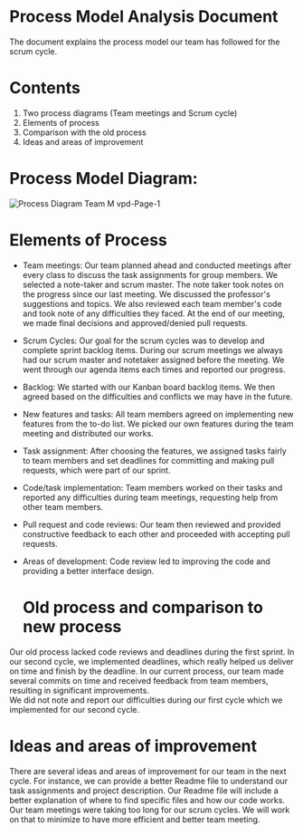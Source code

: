 # Process Model Analysis Document

The document explains the process model our team has followed for the scrum cycle.

# Contents

1) Two process diagrams (Team meetings and Scrum cycle) 
2) Elements of process
3) Comparison with the old process
4) Ideas and areas of improvement

# Process Model Diagram:


![Process Diagram Team M vpd-Page-1](https://github.com/CS2005F23/term-project-teamm/assets/144711080/dab4aab9-c1e5-4a3b-bc49-3d3e33a3b9c3)

 # Elements of Process
 * Team meetings: Our team planned ahead and conducted meetings after every class to discuss the task assignments for group members. We selected a note-taker and scrum master. The note taker took notes on the progress since our last meeting. We discussed the professor's suggestions and topics. We also reviewed each team member's code and took note of any difficulties they faced. At the end of our meeting, we made final decisions and approved/denied pull requests.
 
* Scrum Cycles: Our goal for the scrum cycles was to develop and complete sprint backlog items. During our scrum meetings we always had our scrum master and notetaker assigned before the meeting. We went through our agenda items each times and reported our progress.
* Backlog: We started with our Kanban board backlog items. We then agreed based on the difficulties and conflicts we may have in the future.
* New features and tasks: All team members agreed on implementing new features from the to-do list. We picked our own features during the team meeting and distributed our works.
* Task assignment: After choosing the features, we assigned tasks fairly to team members and set deadlines for committing and making pull requests, which were part of our sprint.
* Code/task implementation: Team members worked on their tasks and reported any difficulties during team meetings, requesting help from other team members.
* Pull request and code reviews: Our team then reviewed and provided constructive feedback to each other and proceeded with accepting pull requests.
* Areas of development: Code review led to improving the code and providing a better interface design.
  # Old process and comparison to new process
 Our old process lacked code reviews and deadlines during the first sprint. In our second cycle, we implemented deadlines, which really helped us deliver on time and finish by the deadline. In our current process, our team made several commits on time and received feedback from team members, resulting in significant improvements.  
We did not note and report our difficulties during our first cycle which we implemented for our second cycle.
 # Ideas and areas of improvement
 There are several ideas and areas of improvement for our team in the next cycle. For instance, we can provide a better Readme file to understand our task assignments and project description. Our Readme file will include a better explanation of where to find specific files and how our code works.
Our team meetings were taking too long for our scrum cycles. We will work on that to minimize to have more efficient and better team meeting.
